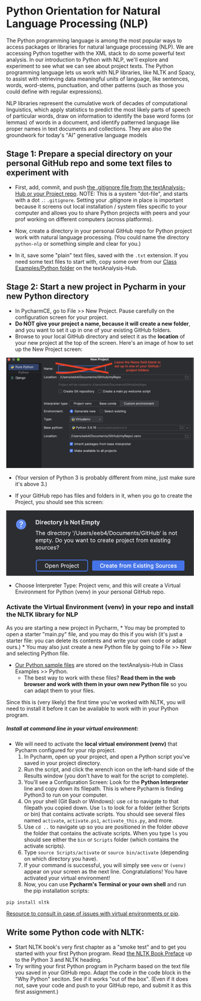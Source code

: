 # Python Orientation for Natural Language Processing (NLP) 

The Python programming language is among the most popular ways to access packages or libraries for natural language processing (NLP). We are accessing Python together with the XML stack to  do some powerful text analysis. In our introduction to Python with NLP, we'll explore and experiment to see what we can see about project texts. The Python programming language lets us work with NLP libraries, like NLTK and Spacy, to assist with retrieving data meaningful units of language, like sentences, words, word-stems, punctuation, and other patterns (such as those you could define with regular expressions). 

NLP libraries represent the cumulative work of decades of computational linguistics, which apply statistics to predict the most likely parts of speech of particular words, draw on information to identify the base word forms (or lemmas) of words in a document, and identify patterned language like proper names in text documents and collections. They are also the groundwork for today's <q>AI</q> generative language models

## Stage 1: Prepare a special directory on your personal GitHub repo and some text files to experiment with
* First, add, commit, and push [the .gitignore file from the textAnalysis-Hub or your Project repo](https://github.com/newtfire/textAnalysis-Hub/blob/main/.gitignore). NOTE: This is a system "dot-file", and starts with a dot `.`: `.gitignore`. Setting your .gitignore in place is important because it screens out local installation / system files specific to your computer and allows you to share Python projects with peers and your prof working on different computers (across platforms). 

* Now, create a directory in your personal GitHub repo for Python project work with natural language processing. (You could name the directory `python-nlp` or something simple and clear for you.)

* In it, save some "plain" text files, saved with the `.txt` extension. If you need some text files to start with, copy some over from our [Class Examples/Python folder](https://github.com/newtfire/textAnalysis-Hub/tree/main/Class-Examples/Python) on the textAnalysis-Hub. 


## Stage 2: Start a new project in Pycharm in your new Python directory
* In PycharmCE, go to File >> New Project. Pause carefully on the configuration screen for your project.
* **Do NOT give your project a name, because it will create a new folder**, and you want to set it up in one of your existing GitHub folders.
* Browse to your local GitHub directory and select it as the **location** of your new project at the top of the screen. Here's an image of how to set up the New Project screen: 
<img src="img/leaveNameBlank.png" alt="screen capture of new project configuration" width="500"/>

* (Your version of Python 3 is probably different from mine, just make sure it's above 3.)

* If your GitHub repo has files and folders in it, when you go to create the Project, you should see this screen: 
<img src="img/dirNotEmpty.png" alt="directory not empty warning message is okay" width="500"/>

* Choose Interpreter Type: Project venv, and this will create a Virtual Environment for Python (venv) in your personal GitHub repo.


### Activate the Virtual Environment (venv) in your repo and install the NLTK library for NLP
As you are starting a new project in Pycharm, 
    * You may be prompted to open a starter "main.py" file, and you may do this if you wish (it's just a starter file: you can delete its contents and write your own code or adapt ours.)
    * You may also just create a new Python file by going to File >> New and selecting Python file. 
* [Our Python sample files](https://github.com/newtfire/textAnalysis-Hub/blob/main/Class-Examples/Python/) are stored on the textAnalysis-Hub in Class Examples >> Python. 
     * The best way to work with these files? **Read them in the web browser and work with them in your own new Python file** so you can adapt them to your files. 

Since this is (very likely) the first time you've worked with NLTK, you will need to install it before it can be available to work with in your Python program. 

 
##### Install at command line in your virtual environment:
   * We will need to activate the **local virtual environment (venv)** that Pycharm configured for your nlp project. 
        1. In Pycharm, open up your project, and open a Python script you've saved in your project directory. 
        2. Run the script, and click the wrench icon on the left-hand side of the Results window (you don't have to wait for the script to complete).
        3. You'll see a Configuration Screen: Look for the **Python Interpreter** line and copy down its filepath. This is where Pycharm is finding Python3 to run on your computer. 
        4. On your shell (Git Bash or Windows): use `cd` to navigate to that filepath you copied down. Use `ls` to look for a folder (either Scripts or bin) that contains activate scripts. You should see several files named `activate`, `activate.ps1`, `activate_this.py`, and more. 
        5. Use `cd ..` to navigate up so you are positioned in the folder *above* the folder that contains the activate scripts. When you type `ls` you should see either the `bin` or `Scripts` folder (which contains the activate scripts).
        6. Type `source Scripts/activate` or `source bin/activate` (depending on which directory you have).
        7. If your command is successful, you will simply see `venv` or `(venv)` appear on your screen as the next line. Congratulations! You have activated your virtual environment!
        8. Now, you can use **Pycharm's Terminal or your own shell** and run the pip installation scripts:

```
pip install nltk
```

[Resource to consult in case of issues with virtual environments or pip](https://docs.python-guide.org/dev/virtualenvs/).


## Write some Python code with NLTK:
* Start NLTK book's very first chapter as a "smoke test" and to get you started with your first Python program. Read [the NLTK Book Preface](https://www.nltk.org/book/ch00.html) up to the Python 3 and NLTK heading. 
* Try writing your first Python program in Pycharm based on the text file you saved in your GitHub repo. Adapt the code in the code block in the "Why Python" seciton. See if it works "out of the box". (Even if it does not, save your code and push to your GitHub repo, and submit it as this first assignment.) 


